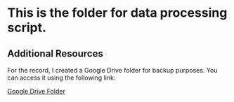 # This is the folder for data processing script. 

## Additional Resources

For the record, I created a Google Drive folder for backup purposes. You can access it using the following link:

[Google Drive Folder](https://drive.google.com/drive/folders/13b4g6TtqcbOZp2pKSxqs71IV1oRF6NAq?usp=sharing) 